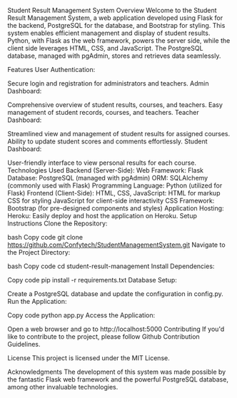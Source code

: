 Student Result Management System
Overview
Welcome to the Student Result Management System, a web application developed using Flask for the backend, PostgreSQL for the database, and Bootstrap for styling. This system enables efficient management and display of student results. Python, with Flask as the web framework, powers the server side, while the client side leverages HTML, CSS, and JavaScript. The PostgreSQL database, managed with pgAdmin, stores and retrieves data seamlessly.

Features
User Authentication:

Secure login and registration for administrators and teachers.
Admin Dashboard:

Comprehensive overview of student results, courses, and teachers.
Easy management of student records, courses, and teachers.
Teacher Dashboard:

Streamlined view and management of student results for assigned courses.
Ability to update student scores and comments effortlessly.
Student Dashboard:

User-friendly interface to view personal results for each course.
Technologies Used
Backend (Server-Side):
Web Framework: Flask
Database: PostgreSQL (managed with pgAdmin)
ORM: SQLAlchemy (commonly used with Flask)
Programming Language: Python (utilized for Flask)
Frontend (Client-Side):
HTML, CSS, JavaScript:
HTML for markup
CSS for styling
JavaScript for client-side interactivity
CSS Framework: Bootstrap (for pre-designed components and styles)
Application Hosting:
Heroku: Easily deploy and host the application on Heroku.
Setup Instructions
Clone the Repository:

bash
Copy code
git clone https://github.com/Confytech/StudentManagementSystem.git
Navigate to the Project Directory:

bash
Copy code
cd student-result-management
Install Dependencies:

Copy code
pip install -r requirements.txt
Database Setup:

Create a PostgreSQL database and update the configuration in config.py.
Run the Application:

Copy code
python app.py
Access the Application:

Open a web browser and go to http://localhost:5000
Contributing
If you'd like to contribute to the project, please follow Github Contribution Guidelines.

License
This project is licensed under the MIT License.

Acknowledgments
The development of this system was made possible by the fantastic Flask web framework and the powerful PostgreSQL database, among other invaluable technologies.
